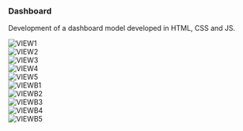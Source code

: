 <h3>Dashboard</h3>
<p>Development of a dashboard model developed in HTML, CSS and JS.</p>

![VIEW1](https://user-images.githubusercontent.com/37923860/160016621-3d29e034-18a8-4b76-8055-01a1462dc021.png)
<br>
![VIEW2](https://user-images.githubusercontent.com/37923860/160016624-8faafb29-6a0f-4613-bd81-9ba409c1cf17.png)
<br>
![VIEW3](https://user-images.githubusercontent.com/37923860/160016625-e3d51674-26d7-427c-915d-94a0aeab76b6.png)
<br>
![VIEW4](https://user-images.githubusercontent.com/37923860/160016629-f2981429-28ed-43f6-9646-7a7a1e56e9b0.png)
<br>
![VIEW5](https://user-images.githubusercontent.com/37923860/160016631-0bf6456f-333f-4087-afb2-654ee6a03031.png)
<br>
![VIEWB1](https://user-images.githubusercontent.com/37923860/160016633-7677e735-a24a-42f2-9e23-bb37e212215b.png)
<br>
![VIEWB2](https://user-images.githubusercontent.com/37923860/160016635-28d25d76-0a9f-4a22-88af-7e6ae4840ba0.png)
<br>
![VIEWB3](https://user-images.githubusercontent.com/37923860/160016636-84578875-a2e2-4432-af2c-844433cb5c58.png)
<br>
![VIEWB4](https://user-images.githubusercontent.com/37923860/160016639-0cd3c3a7-d6f5-4ce7-9e2d-92cdc1ebc556.png)
<br>
![VIEWB5](https://user-images.githubusercontent.com/37923860/160016641-49dd2d09-8806-446c-be6e-7efd1204713e.png)
